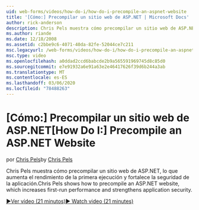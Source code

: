 ```yaml
---
uid: web-forms/videos/how-do-i/how-do-i-precompile-an-aspnet-website
title: '[Cómo:] Precompilar un sitio web de ASP.NET | Microsoft Docs'
author: rick-anderson
description: Chris Pels muestra cómo precompilar un sitio web de ASP.NET, lo que aumenta el rendimiento de la primera ejecución y fortalece la seguridad de la aplicación.
ms.author: riande
ms.date: 12/18/2008
ms.assetid: c2bbe9c6-4071-40da-82fe-52044ce7c211
msc.legacyurl: /web-forms/videos/how-do-i/how-do-i-precompile-an-aspnet-website
msc.type: video
ms.openlocfilehash: a0ddad2ccd6babcde2b9a565591969745d8c85d0
ms.sourcegitcommit: e7e91932a6e91a63e2e46417626f39d6b244a3ab
ms.translationtype: MT
ms.contentlocale: es-ES
ms.lasthandoff: 03/06/2020
ms.locfileid: "78488263"
---
```

# <a name="how-do-i-precompile-an-aspnet-website"></a><span data-ttu-id="8b94b-103">[Cómo:] Precompilar un sitio web de ASP.NET</span><span class="sxs-lookup"><span data-stu-id="8b94b-103">[How Do I:] Precompile an ASP.NET Website</span></span>

<span data-ttu-id="8b94b-104">por [Chris Pels](https://twitter.com/chrispels)</span><span class="sxs-lookup"><span data-stu-id="8b94b-104">by [Chris Pels](https://twitter.com/chrispels)</span></span>

<span data-ttu-id="8b94b-105">Chris Pels muestra cómo precompilar un sitio web de ASP.NET, lo que aumenta el rendimiento de la primera ejecución y fortalece la seguridad de la aplicación.</span><span class="sxs-lookup"><span data-stu-id="8b94b-105">Chris Pels shows how to precompile an ASP.NET website, which increases first-run performance and strengthens application security.</span></span>

[<span data-ttu-id="8b94b-106">&#9654;Ver vídeo (21 minutos)</span><span class="sxs-lookup"><span data-stu-id="8b94b-106">&#9654; Watch video (21 minutes)</span></span>](https://channel9.msdn.com/Blogs/ASP-NET-Site-Videos/how-do-i-precompile-an-aspnet-website)
